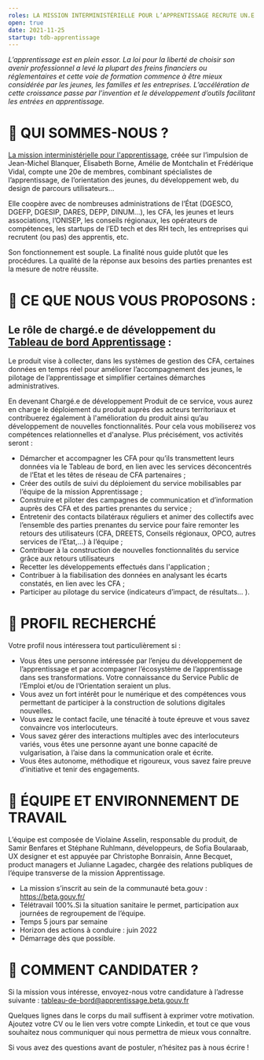 ```yaml
---
roles: LA MISSION INTERMINISTÉRIELLE POUR L’APPRENTISSAGE RECRUTE UN.E CHARGÉ.E DE DÉVELOPPEMENT PRODUIT POUR LE TABLEAU DE BORD APPRENTISSAGE
open: true
date: 2021-11-25
startup: tdb-apprentissage 
---
```

*L’apprentissage est en plein essor. La loi pour la liberté de choisir son avenir professionnel a levé la plupart des freins financiers ou réglementaires et cette voie de formation commence à être mieux considérée par les jeunes, les familles et les entreprises. L’accélération de cette croissance passe par l’invention et le développement d’outils facilitant les entrées en apprentissage.*



# 👋 QUI SOMMES-NOUS ?
[La mission interministérielle pour l'apprentissage](https://mission-apprentissage.gitbook.io/general/), créée sur l’impulsion de Jean-Michel Blanquer, Élisabeth Borne, Amélie de Montchalin et Frédérique Vidal, compte une 20e de membres, combinant spécialistes de l’apprentissage, de l’orientation des jeunes, du développement web, du design de parcours utilisateurs… 


Elle coopère avec de nombreuses administrations de l’État (DGESCO, DGEFP, DGESIP, DARES, DEPP, DINUM…), les CFA, les jeunes et leurs associations, l’ONISEP, les conseils régionaux, les opérateurs de compétences, les startups de l’ED tech et des RH tech, les entreprises qui recrutent (ou pas) des apprentis, etc. 

Son fonctionnement est souple. La finalité nous guide plutôt que les procédures. La qualité de la réponse aux besoins des parties prenantes est la mesure de notre réussite.



# 🤝 CE QUE NOUS VOUS PROPOSONS : 


## Le rôle de chargé.e de développement du [Tableau de bord Apprentissage](https://mission-apprentissage.gitbook.io/general/les-nouveaux-services/simplifier-la-transmission-des-donnees-apprentissage) :

Le produit vise à collecter, dans les systèmes de gestion des CFA, certaines données en temps réel pour améliorer l’accompagnement des jeunes, le pilotage de l’apprentissage et simplifier certaines démarches administratives.

En devenant Chargé.e de développement Produit de ce service, vous aurez en charge le déploiement du produit auprès des acteurs territoriaux et contribuerez également à l'amélioration du produit ainsi qu’au développement de nouvelles fonctionnalités. Pour cela vous mobiliserez vos compétences relationnelles et d'analyse. Plus précisément, vos activités seront :
* Démarcher et accompagner les CFA pour qu’ils transmettent leurs données via le Tableau de bord, en lien avec les services déconcentrés de l’Etat et les têtes de réseau de CFA partenaires ;
* Créer des outils de suivi du déploiement du service mobilisables par l’équipe de la mission Apprentissage ;
* Construire et piloter des campagnes de communication et d’information auprès des CFA et des parties prenantes du service ;
* Entretenir des contacts bilatéraux réguliers et animer des collectifs avec l’ensemble des parties prenantes du service pour faire remonter les retours des utilisateurs (CFA, DREETS, Conseils régionaux, OPCO, autres services de l’Etat,...) à l’équipe ;
* Contribuer à la construction de nouvelles fonctionnalités du service grâce aux retours utilisateurs
* Recetter les développements effectués dans l'application ;
* Contribuer à la fiabilisation des données en analysant les écarts constatés, en lien avec les CFA ;
* Participer au pilotage du service (indicateurs d’impact, de résultats... ).



# 🔎 PROFIL RECHERCHÉ  

Votre profil nous intéressera tout particulièrement si :
* Vous êtes une personne intéressée par l’enjeu du développement de l’apprentissage et par accompagner l’écosystème de l’apprentissage dans ses transformations. Votre connaissance du  Service Public de l’Emploi et/ou de l’Orientation seraient un plus. 
* Vous avez un fort intérêt pour le numérique et des compétences vous permettant de participer à la construction de solutions digitales nouvelles.
* Vous avez le contact facile, une ténacité à toute épreuve et vous savez convaincre vos interlocuteurs. 
* Vous savez gérer des interactions multiples avec des interlocuteurs variés, vous êtes une personne ayant une bonne capacité de vulgarisation, à l’aise dans la communication orale et écrite.
* Vous êtes autonome, méthodique et rigoureux, vous savez faire preuve d’initiative et tenir des engagements.



# 📌 ÉQUIPE ET ENVIRONNEMENT DE TRAVAIL

L’équipe est composée de Violaine Asselin, responsable du produit, de Samir Benfares et Stéphane Ruhlmann, développeurs, de Sofia Boularaab, UX designer et est appuyée par Christophe Bonraisin, Anne Becquet, product managers et Julianne Lagadec, chargée des relations publiques de l’équipe transverse de la mission Apprentissage. 

* La mission s’inscrit au sein de la communauté beta.gouv : https://beta.gouv.fr/ 
* Télétravail 100%.Si la situation sanitaire le permet, participation aux journées de regroupement de l’équipe.  
* Temps 5 jours par semaine
* Horizon des actions à conduire : juin 2022
* Démarrage dès que possible.


# 🚀 COMMENT CANDIDATER ?

Si la mission vous intéresse, envoyez-nous votre candidature à l’adresse suivante : tableau-de-bord@apprentissage.beta.gouv.fr 
 
Quelques lignes dans le corps du mail suffisent à exprimer votre motivation. Ajoutez votre CV ou le lien vers votre compte Linkedin, et tout ce que vous souhaitez nous communiquer qui nous permettra de mieux vous connaître.

Si vous avez des questions avant de postuler, n’hésitez pas à nous écrire !
